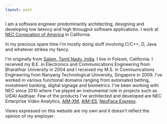 ```yaml
---
layout: post
---
```


I am a software engineer predominantly architecting, designing and developing low latency and high througput software
applications.  I work at [NEC Corporation of America](https://www.necam.com/) in California.

In my precious spare time I'm mostly doing stuff involving C/C++, D, Java and whatever strikes my fancy.

I'm originally from [Salem, Tamil Nadu, India](https://en.wikipedia.org/wiki/Salem,_Tamil_Nadu).  I live in Folsom,
California. I received my B.E. in Electronics and Communications Engineering from Bharathiar University in 2004 and I
received my M.S. in Communications Engineering from Nanyang Technological University, Singapore in 2009.  I've worked in
various functional domains ranging from automated betting, investment banking, digital signage and biometrics.  I've
been working with NEC since 2010 where I've played an instrumental role in projects such as UIDAI Aadhaar.  Few of the
products I've architected and developed are NEC Enterprise Video Analytics,
[AIM-XM](https://www.necam.com/AdvancedRecognitionSystems/Products/AIMXM/),
[AIM-ES](https://www.necam.com/AdvancedRecognitionSystems/Products/AIMES), [NeoFace
Express](https://www.necam.com/AdvancedRecognitionSystems/Products/FacialRecognition/Solutions/NeoFaceExpress/).

Views expressed on this website are my own and it doesn't reflect the opinion of my employer.
